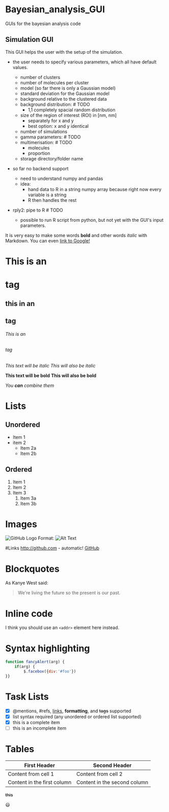 # Bayesian_analysis_GUI
GUIs for the bayesian analysis code

## Simulation GUI
This GUI helps the user with the setup of the simulation.

- the user needs to specify various parameters, which all have default values.
    - number of clusters
    - number of molecules per cluster
    - model (so far there is only a Gaussian model)
    - standard deviation for the Gaussian model
    - background relative to the clustered data
    - background distribution: # TODO
        - 1,1 completely spacial random distribution
    - size of the region of interest (ROI) in [nm, nm]
        - separately for x and y
        - best option: x and y identical
    - number of simulations
    - gamma parameters: # TODO
    - multimerisation: # TODO
        - molecules
        - proportion
    - storage directory/folder name
    
- so far no backend support
    - need to understand numpy and pandas
    - idea: 
        - hand data to R in a string numpy array because right now every variable is a string
        - R then handles the rest
- rply2: pipe to R # TODO
    - possible to run R script from python, 
    but not yet with the GUI's input parameters. 

It is very easy to make some words **bold** and other words *italic* with Markdown. You can even [link to Google!](http://google.com)

# This is an <h1> tag
## this in an <h2> tag
###### This is an <h6> tag

*This text will be italic*
_This will also be italic_

**This text will be bold**
__This will also be bold__

_You **can** combine them_

# Lists
## Unordered
* Item 1
* item 2
    * Item 2a
    * Item 2b

## Ordered
1. Item 1
1. Item 2
1. Item 3
    1. Item 3a
    1. Item 3b
    
# Images
![GitHub Logo](/images/logo.png)
Format: ![Alt Text](url)

#Links
http://github.com - automatic!
[GitHub](http://github.com)

# Blockquotes
As Kanye West said:
> We're living the future so
>the present is our past.

# Inline code
I think you should use an `<addr>` element here instead.

# Syntax highlighting
```javascript
function fancyAlert(arg) {
    if(arg) {
        $.facebox({div:'#foo'})
}}
```

# Task Lists
- [x] @mentions, #refs, [links](), **formatting**, and <del>tags</del> supported
- [x] list syntax required (any unordered or ordered list supported)
- [x] this is a complete item
- [ ] this is an incomplete item

# Tables
First Header | Second Header
-------------|--------------
Content from cell 1 | Content from cell 2
Content in the first column | Content in the second column

~~this~~

:smiley:
